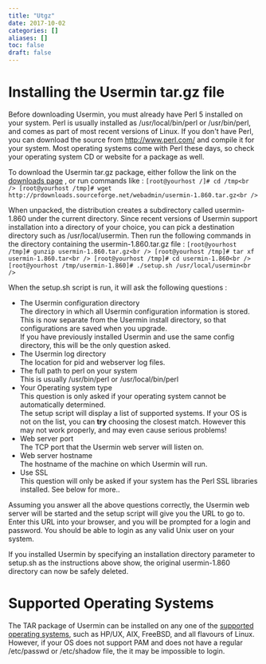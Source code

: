 ```yaml
---
title: "Utgz"
date: 2017-10-02
categories: []
aliases: []
toc: false
draft: false
---
```

# Installing the Usermin tar.gz file

Before downloading Usermin, you must already have Perl 5 installed on your system. Perl is usually installed as /usr/local/bin/perl or /usr/bin/perl, and comes as part of most recent versions of Linux. If you don't have Perl, you can download the source from <http://www.perl.com/> and compile it for your system. Most operating systems come with Perl these days, so check your operating system CD or website for a package as well.

To download the Usermin tar.gz package, either follow the link on the [downloads page][1] , or run commands like : ` [root@yourhost /]# cd /tmp<br />
 [root@yourhost /tmp]# wget http://prdownloads.sourceforge.net/webadmin/usermin-1.860.tar.gz<br />
`

When unpacked, the distribution creates a subdirectory called usermin-1.860 under the current directory. Since recent versions of Usermin support installation into a directory of your choice, you can pick a destination directory such as /usr/local/usermin. Then run the following commands in the directory containing the usermin-1.860.tar.gz file : ` [root@yourhost /tmp]# gunzip usermin-1.860.tar.gz<br />
 [root@yourhost /tmp]# tar xf usermin-1.860.tar<br />
 [root@yourhost /tmp]# cd usermin-1.860<br />
 [root@yourhost /tmp/usermin-1.860]# ./setup.sh /usr/local/usermin<br />
`

When the setup.sh script is run, it will ask the following questions :

* The Usermin configuration directory<br />
 The directory in which all Usermin configuration information is stored. This is now separate from the Usermin install directory, so that configurations are saved when you upgrade. <br />
 If you have previously installed Usermin and use the same config directory, this will be the only question asked.
* The Usermin log directory<br />
 The location for pid and webserver log files.
* The full path to perl on your system<br />
 This is usually /usr/bin/perl or /usr/local/bin/perl
* Your Operating system type<br />
 This question is only asked if your operating system cannot be automatically determined.<br />
 The setup script will display a list of supported systems. If your OS is not on the list, you can **try** choosing the closest match. However this may not work properly, and may even cause serious problems!
* Web server port<br />
 The TCP port that the Usermin web server will listen on.
* Web server hostname<br />
 The hostname of the machine on which Usermin will run.
* Use SSL<br />
 This question will only be asked if your system has the Perl SSL libraries installed. See below for more..

Assuming you answer all the above questions correctly, the Usermin web server will be started and the setup script will give you the URL to go to. Enter this URL into your browser, and you will be prompted for a login and password. You should be able to login as any valid Unix user on your system.

If you installed Usermin by specifying an installation directory parameter to setup.sh as the instructions above show, the original usermin-1.860 directory can now be safely deleted.

# Supported Operating Systems

The TAR package of Usermin can be installed on any one of the [supported operating systems][2], such as HP/UX, AIX, FreeBSD, and all flavours of Linux. However, if your OS does not support PAM and does not have a regular /etc/passwd or /etc/shadow file, the it may be impossible to login.

  [1]: udownload.html
  [2]: support.html
